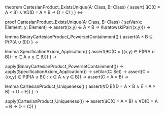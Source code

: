 theorem CartesianProduct_ExistsUnique(A: Class, B: Class) {
  assert(
    ∃C(C = A × B) ∧ 
    ∀D(D = A × B → D = C)
  )
} ↔

proof CartesianProduct_ExistsUnique(A: Class, B: Class) {
  setVar(x: Element, y: Element) →
  assert(⟨x,y⟩ ∈ A × B → KuratowskiPair(⟨x,y⟩)) →

  lemma BinaryCartesianProduct_PowersetContainment() {
    assert(A × B ⊆ P(P(A ∪ B)))
  } →

  lemma SpecificationAxiom_Application() {
    assert(∃C(C = {⟨x,y⟩ ∈ P(P(A ∪ B)) : x ∈ A ∧ y ∈ B}))
  } →

  apply(BinaryCartesianProduct_PowersetContainment()) →
  apply(SpecificationAxiom_Application()) →
  setVar(C: Set) →
  assert(C = {⟨x,y⟩ ∈ P(P(A ∪ B)) : x ∈ A ∧ y ∈ B}) →
  assert(C = A × B) →
  
  lemma CartesianProduct_Uniqueness() {
    assert(∀D,E((D = A × B ∧ E = A × B) → D = E))
  } →

  apply(CartesianProduct_Uniqueness()) →
  assert(∃C(C = A × B) ∧ ∀D(D = A × B → D = C))
}